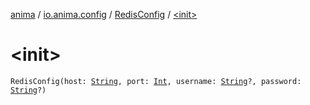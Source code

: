 [anima](../../index.md) / [io.anima.config](../index.md) / [RedisConfig](index.md) / [&lt;init&gt;](./-init-.md)

# &lt;init&gt;

`RedisConfig(host: `[`String`](https://kotlinlang.org/api/latest/jvm/stdlib/kotlin/-string/index.html)`, port: `[`Int`](https://kotlinlang.org/api/latest/jvm/stdlib/kotlin/-int/index.html)`, username: `[`String`](https://kotlinlang.org/api/latest/jvm/stdlib/kotlin/-string/index.html)`?, password: `[`String`](https://kotlinlang.org/api/latest/jvm/stdlib/kotlin/-string/index.html)`?)`
